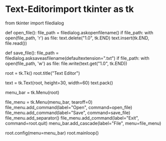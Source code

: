 # Text-Editorimport tkinter as tk
from tkinter import filedialog

def open_file():
    file_path = filedialog.askopenfilename()
    if file_path:
        with open(file_path, 'r') as file:
            text.delete("1.0", tk.END)
            text.insert(tk.END, file.read())

def save_file():
    file_path = filedialog.asksaveasfilename(defaultextension=".txt")
    if file_path:
        with open(file_path, 'w') as file:
            file.write(text.get("1.0", tk.END))

root = tk.Tk()
root.title("Text Editor")

text = tk.Text(root, height=30, width=60)
text.pack()

menu_bar = tk.Menu(root)

file_menu = tk.Menu(menu_bar, tearoff=0)
file_menu.add_command(label="Open", command=open_file)
file_menu.add_command(label="Save", command=save_file)
file_menu.add_separator()
file_menu.add_command(label="Exit", command=root.quit)
menu_bar.add_cascade(label="File", menu=file_menu)

root.config(menu=menu_bar)
root.mainloop()
